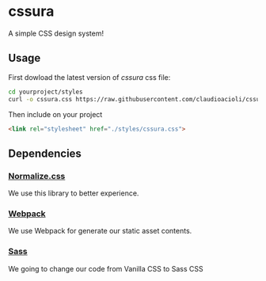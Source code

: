 # cssura

A simple CSS design system! 

## Usage

First dowload the latest version of *cssura* css file:

```bash
cd yourproject/styles
curl -o cssura.css https://raw.githubusercontent.com/claudioacioli/cssura/master/cssura-v1.0.0.css
```

Then include on your project

```html
<link rel="stylesheet" href="./styles/cssura.css">
```

## Dependencies

### [Normalize.css](https://necolas.github.io/normalize.css/)
We use this library to better experience.

### [Webpack](https://webpack.js.org)
We use Webpack for generate our static asset contents.

### [Sass](sass-lang.com)
We going to change our code from Vanilla CSS to Sass CSS
